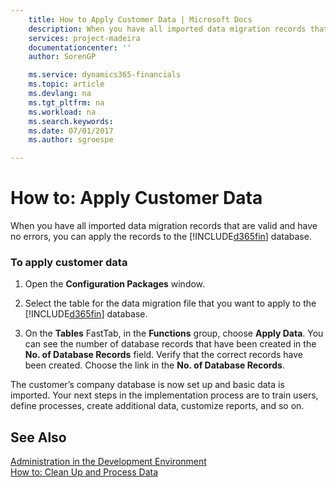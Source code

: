 ```yaml
---
    title: How to Apply Customer Data | Microsoft Docs
    description: When you have all imported data migration records that are valid and have no errors, you can apply the records to the [!INCLUDE[d365fin](includes/d365fin_md.md)] database.
    services: project-madeira
    documentationcenter: ''
    author: SorenGP

    ms.service: dynamics365-financials
    ms.topic: article
    ms.devlang: na
    ms.tgt_pltfrm: na
    ms.workload: na
    ms.search.keywords:
    ms.date: 07/01/2017
    ms.author: sgroespe

---
```

# How to: Apply Customer Data
When you have all imported data migration records that are valid and have no errors, you can apply the records to the [!INCLUDE[d365fin](includes/d365fin_md.md)] database.  
  
### To apply customer data  
  
1.  Open the **Configuration Packages** window.  
  
2.  Select the table for the data migration file that you want to apply to the [!INCLUDE[d365fin](includes/d365fin_md.md)] database.  
  
3.  On the **Tables** FastTab, in the **Functions** group, choose **Apply Data**. You can see the number of database records that have been created in the **No. of Database Records** field. Verify that the correct records have been created. Choose the link in the **No. of Database Records**.  
  
 The customer’s company database is now set up and basic data is imported. Your next steps in the implementation process are to train users, define processes, create additional data, customize reports, and so on.  
  
## See Also  
 [Administration in the Development Environment](../Administration%20in%20the%20Development%20Environment.md)   
 [How to: Clean Up and Process Data](../how-to-clean-up-and-process-data.md)